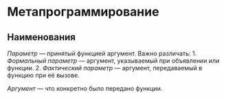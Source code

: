 # Метапрограммирование

## Наименования

_Параметр_ — принятый функцией аргумент. Важно различать: 1. _Формальный параметр_ — аргумент, указываемый при объявлении или функции. 2. _Фактический параметр_ — аргумент, передаваемый в функцию при её вызове.

_Аргумент_ — что конкретно было передано функции.
